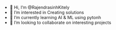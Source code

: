 - 👋 Hi, I’m @RajendrasinhKitely
- 👀 I’m interested in Creating solutions
- 🌱 I’m currently learning AI & ML using pytonh
- 💞️ I’m looking to collaborate on interesting projects

<!---
RajendrasinhKitely/RajendrasinhKitely is a ✨ special ✨ repository because its `README.md` (this file) appears on your GitHub profile.
You can click the Preview link to take a look at your changes.
--->
